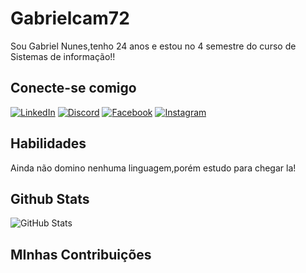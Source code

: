 # Gabrielcam72
Sou Gabriel Nunes,tenho 24 anos e estou no 4 semestre do curso de Sistemas de informação!!
## Conecte-se comigo 
[![LinkedIn](https://img.shields.io/badge/LinkedIn-000?style=for-the-badge&logo=linkedin&logoColor=0E76A8)](https://www.linkedin.com/in/gabriel-nunes-214b52224/)
[![Discord](https://img.shields.io/badge/Discord-000?style=for-the-badge&logo=discord)](https://www.discord.com/in/gabrielcam72/)
[![Facebook](https://img.shields.io/badge/Facebook-000?style=for-the-badge&logo=facebook)](https://www.facebook.com/100004204598862/)
[![Instagram](https://img.shields.io/badge/Instagram-000?style=for-the-badge&logo=instagram)](https://www.instagram.com/g_nunesm/)
## Habilidades 
Ainda não domino nenhuma linguagem,porém estudo para chegar la!
## Github Stats
![GitHub Stats](https://github-readme-stats.vercel.app/api?username=Gabrielcam72&theme=transparent&bg_color=000&border_color=30A3DC&show_icons=true&icon_color=30A3DC&title_color=E94D5F&text_color=FFF)
## MInhas Contribuições